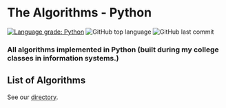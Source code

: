 # The Algorithms - Python

[![Language grade: Python](https://img.shields.io/lgtm/grade/python/g/gleisonkz/algorithms-python.svg?logo=lgtm&logoWidth=18)](https://lgtm.com/projects/g/gleisonkz/algorithms-python/context:python)
![GitHub top language](https://img.shields.io/github/languages/top/gleisonkz/algorithms-python)
![GitHub last commit](https://img.shields.io/github/last-commit/gleisonkz/algorithms-python)

### All algorithms implemented in Python (built during my college classes in information systems.)

## List of Algorithms

See our [directory](DIRECTORY.md).

